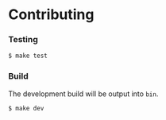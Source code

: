 # Contributing

### Testing

```sh
$ make test
```

### Build

The development build will be output into `bin`.

```sh
$ make dev
```